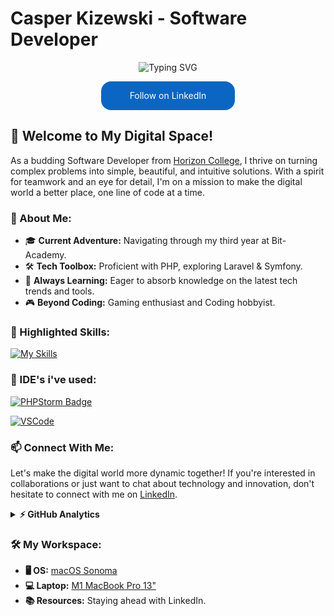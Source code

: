 # Casper Kizewski - Software Developer

<p align="center">
  <img src="https://readme-typing-svg.herokuapp.com?font=Fira+Code+Mono+Nerd&pause=1000&color=9E79E1&random=false&width=435&lines=Developing+web+applications+with+PHP.;Master+Laravel+and+Symfony+framework.;Design+responsive%2C+user-friendly+interfaces.;Recursion%3A+see+Recursion.;PHP%3A+where+strings+become+arrays." alt="Typing SVG" />
</p>

<div align="center">

<style>
  .libutton {
    display: flex;
    flex-direction: column;
    justify-content: center;
    padding: 7px;
    text-align: center;
    outline: none;
    text-decoration: none !important;
    color: #ffffff !important;
    width: 200px;
    height: 32px;
    border-radius: 16px;
    background-color: #0A66C2;
    font-family: "SF Pro Text", Helvetica, sans-serif;
  }
</style>
<a class="libutton" href="https://www.linkedin.com/comm/mynetwork/discovery-see-all?usecase=PEOPLE_FOLLOWS&followMember=ssionn" target="_blank">Follow on LinkedIn</a>
</div>

## 🚀 Welcome to My Digital Space!

As a budding Software Developer from [Horizon College](https://www.horizoncollege.nl/), I thrive on turning complex problems into simple, beautiful, and intuitive solutions. With a spirit for teamwork and an eye for detail, I'm on a mission to make the digital world a better place, one line of code at a time.

### 💼 About Me:

- 🎓 **Current Adventure:** Navigating through my third year at Bit-Academy.
- 🛠 **Tech Toolbox:** Proficient with PHP, exploring Laravel & Symfony.
- 🌱 **Always Learning:** Eager to absorb knowledge on the latest tech trends and tools.
- 🎮 **Beyond Coding:** Gaming enthusiast and Coding hobbyist.

### 🌟 Highlighted Skills:
[![My Skills](https://skillicons.dev/icons?i=html,css,js,php,laravel,symfony,tailwindcss,docker,git,mysql,neovim,regex&theme=dark&perline=4)](https://skillicons.dev)

### 📝 IDE's i've used:

[![PHPStorm Badge](http://img.shields.io/badge/-PHPStorm-181717?style=for-the-badge&logo=phpstorm&logoColor=white)](https://www.jetbrains.com/phpstorm/)

[![VSCode](https://img.shields.io/badge/VSCode-0078D4?style=for-the-badge&logo=visual%20studio%20code&logoColor=white)](https://code.visualstudio.com/)

### 📫 Connect With Me:

Let's make the digital world more dynamic together! If you're interested in collaborations or just want to chat about technology and innovation, don't hesitate to connect with me on [LinkedIn](https://linkedin.com/in/ssionn).

<details>
  <summary><b>⚡ GitHub Analytics</b></summary>
  <div align="center">
  
  <div align="left">
  
  ![Ssionn's Stats](https://github-readme-stats.vercel.app/api?username=Ssionn&theme=midnight-purple&show_icons=true&hide_border=true&count_private=true)

  </div>

  <div align="right">
    
  ![Ssionn's Streak](https://github-readme-streak-stats.herokuapp.com/?user=Ssionn&theme=midnight-purple&hide_border=true)
      
  </div>

  <div align="left">
    
  ![Ssionn's Top Languages](https://github-readme-stats.vercel.app/api/top-langs/?username=Ssionn&theme=midnight-purple&show_icons=true&hide_border=true&layout=compact)

  </div>
  
  </div>
</details>

### 🛠️ My Workspace:

- **🖥 OS:** [macOS Sonoma](https://www.apple.com/nl/macos/sonoma/)
- **💻 Laptop:** [M1 MacBook Pro 13"](https://www.apple.com/nl/shop/product/FYD92N/A/refurbished-133-inch-macbook-pro-apple-m1-chip-8%E2%80%91core-cpu-en-8%E2%80%91core-gpu-spacegrijs)
- **📚 Resources:** Staying ahead with LinkedIn.
